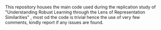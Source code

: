 This repository houses the main code used during the replication study of "Understanding Robust Learning through the Lens of
Representation Similarities" , most od the code is trivial hence the use of very few comments, kindly report if any issues are found.

